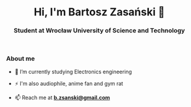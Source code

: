 <h1 align="center">Hi, I'm Bartosz Zasański 👋</h1>
<h3 align="center">Student at Wrocław University of Science and Technology</h3>

<br>

<p align="right"> <h3>About me</h3> 

- 🌱 I’m currently studying Electronics engineering

- ⚡ I'm also audiophile, anime fan and gym rat

- 📫 Reach me at **b.zsanski@gmail.com**
